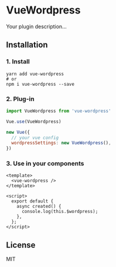 # VueWordpress

Your plugin description...

## Installation

### 1. Install
```
yarn add vue-wordpress
# or
npm i vue-wordpress --save
```

### 2. Plug-in
```js
import VueWordpress from 'vue-wordpress'

Vue.use(VueWordpress)

new Vue({
  // your vue config
  wordpressSettings: new VueWordpress(),
})
```

### 3. Use in your components

```vue
<template>
  <vue-wordpress />
</template>

<script>
  export default {
    async created() {
      console.log(this.$wordpress);
    },
  };
</script>
```

## License
MIT
